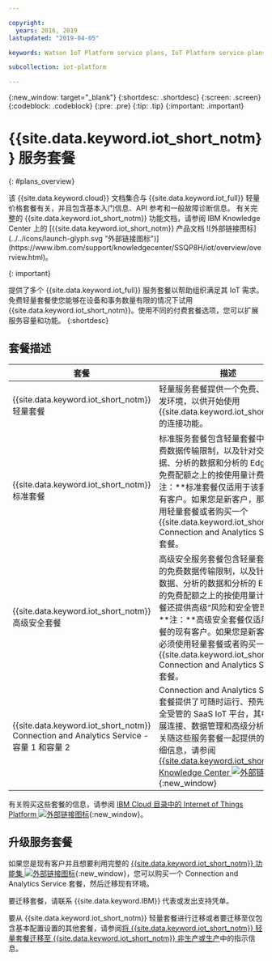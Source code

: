 ```yaml
---

copyright:
  years: 2016, 2019
lastupdated: "2019-04-05"

keywords: Watson IoT Platform service plans, IoT Platform service plans, free Lite plan

subcollection: iot-platform

---
```


{:new_window: target="\_blank"}
{:shortdesc: .shortdesc}
{:screen: .screen}
{:codeblock: .codeblock}
{:pre: .pre}
{:tip: .tip}
{:important: .important}

# {{site.data.keyword.iot_short_notm}} 服务套餐
{: #plans_overview}

<p>该 {{site.data.keyword.cloud}} 文档集合与 {{site.data.keyword.iot_full}} 轻量价格套餐有关，并且包含基本入门信息、API 参考和一般故障诊断信息。
有关完整的 {{site.data.keyword.iot_short_notm}} 功能文档，请参阅 IBM Knowledge Center 上的 [{{site.data.keyword.iot_short_notm}} 产品文档 ![外部链接图标](../../icons/launch-glyph.svg "外部链接图标")](https://www.ibm.com/support/knowledgecenter/SSQP8H/iot/overview/overview.html)。</p>
{: important}

提供了多个 {{site.data.keyword.iot_full}} 服务套餐以帮助组织满足其 IoT 需求。免费轻量套餐使您能够在设备和事务数量有限的情况下试用 {{site.data.keyword.iot_short_notm}}。使用不同的付费套餐选项，您可以扩展服务容量和功能。
{:shortdesc}

## 套餐描述

套餐|描述
---------- | ------------
{{site.data.keyword.iot_short_notm}} 轻量套餐|轻量服务套餐提供一个免费、轻量级开发环境，以供开始使用 {{site.data.keyword.iot_short_notm}} 的连接功能。
{{site.data.keyword.iot_short_notm}} 标准套餐|标准服务套餐包含轻量套餐中提供的免费数据传输限制，以及针对交换的数据、分析的数据和分析的 Edge 数据的免费配额之上的按使用量计费。**注：**标准套餐仅适用于该套餐的现有客户。如果您是新客户，那么必须使用轻量套餐或者购买一个 {{site.data.keyword.iot_short_notm}} Connection and Analytics Service 套餐。
{{site.data.keyword.iot_short_notm}} 高级安全套餐|高级安全服务套餐包含轻量套餐中提供的免费数据传输限制，以及针对交换的数据、分析的数据和分析的 Edge 数据的免费配额之上的按使用量计费。此套餐还提供高级“风险和安全管理”功能。**注：**高级安全套餐仅适用于该套餐的现有客户。如果您是新客户，那么必须使用轻量套餐或者购买一个 {{site.data.keyword.iot_short_notm}} Connection and Analytics Service 套餐。
{{site.data.keyword.iot_short_notm}} Connection and Analytics Service - 容量 1 和容量 2|Connection and Analytics Service 套餐提供了可随时运行、预先集成且完全受管的 SaaS IoT 平台，其中包含扩展连接、数据管理和高级分析功能。有关随这些服务套餐一起提供的功能的详细信息，请参阅 [{{site.data.keyword.iot_short_notm}} Knowledge Center ![外部链接图标](../../icons/launch-glyph.svg "外部链接图标")](https://www.ibm.com/support/knowledgecenter/SSQP8H/iot/overview/overview.html){:new_window}

有关购买这些套餐的信息，请参阅 [IBM Cloud 目录中的 Internet of Things Platform ![外部链接图标](../../icons/launch-glyph.svg "外部链接图标")](https://cloud.ibm.com/catalog/services/internet-of-things-platform){:new_window}。

## 升级服务套餐

如果您是现有客户并且想要利用完整的 [{{site.data.keyword.iot_short_notm}} 功能集 ![外部链接图标](../../icons/launch-glyph.svg "外部链接图标")](https://www.ibm.com/support/knowledgecenter/SSQP8H/iot/overview/overview.html){:new_window}，您可以购买一个 Connection and Analytics Service 套餐，然后迁移现有环境。

要迁移套餐，请联系 {{site.data.keyword.IBM}} 代表或发出支持凭单。

<!--- - To migrate from {{site.data.keyword.iot_short_notm}} Standard and Advanced Security plans, contact your {{site.data.keyword.IBM}} representative or raise a support ticket.--->
要从 {{site.data.keyword.iot_short_notm}} 轻量套餐进行迁移或者要迁移至仅包含基本配置设置的其他套餐，请参阅[将 {{site.data.keyword.iot_short_notm}} 轻量套餐迁移至 {{site.data.keyword.iot_short_notm}} 非生产或生产](/docs/services/IoT?topic=iot-platform-org_migration#org_migration)中的指示信息。
